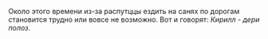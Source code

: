 Около этого времени из-за распутццы ездить на санях по дорогам становится трудно или вовсе не возможно. Вот и говорят: _Кирилл - дери полоз_.